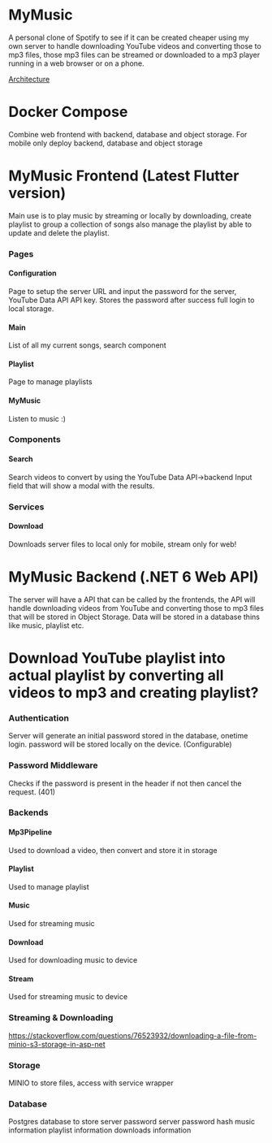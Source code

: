 # MyMusic
A personal clone of Spotify to see if it can be created cheaper using my own server to handle downloading YouTube videos and converting those to mp3 files, those mp3 files can be streamed or downloaded to a mp3 player running in a web browser or on a phone.

[Architecture](https://online.visual-paradigm.com/w/xvuujiyz/app/diagrams/?lightbox=1&highlight=0000ff&edit=https%3A%2F%2Fonline.visual-paradigm.com%2Fw%2Fxvuujiyz%2Fapp%2Fdiagrams%2F%23diagram%3Aworkspace%3Dxvuujiyz%26proj%3D0%26id%3D4%26workspace%3Dxvuujiyz%26type%3DC4Model%3FthemeSketch%3D1&editBlankUrl=https%3A%2F%2Fonline.visual-paradigm.com%2Fapp%2Fdiagrams%2F%23diagram%3Aproj%3D0%26vpov%3D16.3%26vpob%3D20220410%26client%3D1%26edit%3D_blank&layers=1&nav=1&title=MyMusic.vpd&vpov=16.3&vpob=20220410#R3cU2FsdwGVkX1T9fqCftKSGTlyIQ7uQnXEwsuYz2%2BXiOy8Y5WgLcY%3Dq8TiKvw59WR%2F6Il2%2FR9ZsW%2FZ3tdSJgiHfiLXgdDGzF5Z4P72kkv2ZhWs63oIq0VtSNomf3vS%2BP5NeieWu2Ohmrkou8E6clhrdgIm7w7ZSGibIIJIMXq04Ksqdz4wjx0gjFH%2BRfk%2BXH6DKGndeulj54YK9db5VxAbpzEg5AT2NuY%2Fnj6f1rbiu3CaziNwa8NzBpICftH2jQ78GNEEovINe8X6N50Yu5s3heQ2ekw8ozCLeET6D6ZQ%2FnRmo59k4JxR%2BUPQtrxcGTWK2NFGrpMzgp2OR0HMlg5y9sm7Fu6hdbKR46r1lcmF4QPSyazWKgSJ5le4eWp%2FTzcDHsOtrzdoOYH0CX8TAe0b8rOcX8JM4ayHofV4aWVJOmHtqLGEcT0TRvE2tciOqFRP%2FQ9kEqtcsS7RAW%2B%2Fbh2h7OQVDsrf%2BpGALS5N1CH%2FvBVaDGmvK3UByH9e8xEtemYmGMwu%2Fy3WiR7rtf7107T0zjbXclH%2FYvhns7H9SCGXUG1rThNJVY3LJHlaVlDwivOGsqnAkvHwEBvbGaZr6ienrd10Ce%2FRaLDuBm%2FNyRyztUDFiKZL0TFlwCgLS7xxAPEW8a26%2FdXZVNvi6AnAsd%2FQGz8fQLBYaOJ%2FGvstLmQb3%2Bt1VZnhedt0WrXLehyZ0Rs2K1X77s1GgwRs89tUxRr78cpNn7t6D6P3kGLCn7LvD%2BouNkA7MdcNr0m23d3FMVdCUvHji%2BNI5%2FPDopytsehk6FM5vSTuXAGuGBD2lqGWGBAwwbHdjJGa3SblnnVB8uBfmxyTN%2BleGuzFFQa1r7hjwchfexu1Rbkm0lXpqyhMxsMRwEPFZOBawGNNZDVUQSVJkgQwTc0Ka8thhmgHetf57EhugOJbbsimvet4s2GZ2O8BJ6vqKvI4MBVduHxPt8dqNhBHQu7aJCHxLbdyNCUYshJlEbZt5qyf20SqgYUcf3IkqoakLqjGBVITARUlYNMe6SiLH2TG28aK4SIwSmpZICld89gw8Fua4IyWNQQwb%2F5rh7zbY2Ziu7TB%2By5VPtTNmruypkmRcShUktcxnb%2FzpF%2F%2FlxvbiG1kiAxtf8ytcvAEpQBA3G%2BvpPLYM%2F9OnMi6V57Unlb2%2F77abYuzOAAN9bjm%2FOGi1B0YOJArifTFaYi1O9uXJ3k98PiB4ci4LQZwy%2BvqUHrMxf0w6i3StqKTKegabf6wChdodc5sHrQCqepMjStU4MBsQ2XsmdoSeT5Xu0cGYOXvMrxZWr5Tfm%2BOfCLVU2yEsRZFaRnLeaMeggnDhBtTumMXnznEfASjUwRNEdeopKbq1JwMc55%2FmOdk%2B2nRvbS6ceSlV5gCDwJapAlnZpWiWKsc7rnrrJ7lqiuDWNvx2HPMdLybK06Adj6R3%2FbYaXvtTN3JXFPLto8i70e1IquMyElgxTejtVLbdl6A%2BYVjHhvBbGZ8pYxg5Ne9JB2AtN1%2Bj0WPiBURD7uzueQeuPSq49OreBPRlNARPHg09axDXwzuLOuqLQzdHNSeZ2yewk8xv%2BIdjXKb8z4U5pl5l3f1ht3Zbutf6FoFbpuToY80MVvbVDuSgDL%2Bbl1KfMrSRPhbQTYRrOMoN%2FbuXXxasIQGYWnarJngbMiwwwgGwyEa8FR9kLngoEwfJ%2BBlj8gFVBvuA%2Bu8gA3zasMPRGg50EiXWGIIhWhDh5Wv4px3yOVPhBCSa6AcLqDMujf2cCUEWy1xLPRN09vdg3EVsqziRblZIdqm1waKKDhvxAcIcdc8gbB9%2BVo%2BPYtxBYMFxrSWYzyTFsjS8QUN%2FM3u7xsvzxp%2F30TqicZ2ZeVBbqO4QhXUZIvNgJzrhp4ggZJPK85GMLP06Gu4Ind7V7eMCsvYbIkGTJmjmV%2FQwns0dAX6mf16qKQFyAncUh4j9rnfYSWCrPEdr4%2F%2Bwxd7ecrbLpS0vOt86YH%2BVMMqwfqyTyzV%2BJeqMC7BTLLncQzqyX%2Fr2sHRA0EMq9GcibVgKdlAiZAPfp9AsVq07D3iwH6HLG79Xy4q6HHDNpohsQKcSaFbJjDKqh411P3hTDl8V%2Fi536dH9cibqVIGOBxk86B25q0Yo7cxCBKHqDGCgb44qNGjUQmVNs7SrO46HSek12em%2FS57W49cZlsyeY5PFaUsqo9yZKWfjf6ZNU4MvwEhqEygYq9RDf07nylLmX7UFwiTuh2sqzxsQmuFou3q2Ls7KgCkXoShQmjyv36NbCFfd2bMqY%2BxiKEOoQQOeeTCzZa97a4bG%2B%2BRDPl92%2BdRuRYQBSoXNJmdEtdjFLQ9yLazMi6FB76YI57OAjkWjmGQ%2F40HzWFDXo898RPRrfKSwmHNTc8auYBtNatSmC3FCWEazJGIL0xgy9%2FOUloDRBUcCzr40%2FyKC6tx29jSM1w502c3FM238y%2BMNTyDw9Ksq9mffh%2BH11RC47K3ev9%2BvpMiMiq%2B9GOxL9KwTUbQiG2sox%2BEd3obqgzh3uE1jXEPMbIBML04Hc5BVXA6%2FwnyLJzrBw9hQR7%2BoXLG%2BjePXC6SJp8MKpPQakvd%2F8kC4AxFMKNQF%2BhOQZRtDxuYgGQD2pRLRcuOCXRgFEImTwumz1RRILez1YTXor2mSrw5P90%2Fy2OVkTTKQbnVkM4kpqyqmPIlY9RR4wqF6pGW0AmsQB2bFOriyd2FoIP5oS%2B%2BOMtpLbUw4XXKFbhnHm0aTY9kO51WzUmxMzUwqmqAqVzIdWpMxQCBvxo79fPqBt8KRWSkwUiylBn0zNq7dq7wlmQ8gSmHJ%2FkpjWqlE54sxWV72yaVgfkdS321YUdq88cQd78hFpxEDUyhacw%2BNFy4sAYJjFaQ9491M2atiKGNz22LkMWvTqCaK033wdjlNTCIC5egY0XQ8YQgEE1Q7pqgHgo2mf0muBdAeogXIIB1EN24sC1Np0sPbKdXCdoqeiYffxIK6lwrV%2FtpcSjoGHxWJTe5jmFic0jUb7qn6ZyKROLIL%2Fyn64zpRz1i5l1lDji%2FjYrLLyoFueAhgtQmtg0PQKIt0gM7czzOn6M5IArdS0ng58mfHL3l7UG0pXUx6h41MPUlinX1nKT6V04rsNK2mhW9p52IH3S4sZuCiZHw5kBtOWn2cnmXVO2LjWHS%2BbC6eGs%2Fy9wEpJbaaekg6R5aWLplsJ51tYAocQAAc%2B7SmszlK4ExzZ73HLeZ81BLHePmdVC%2FfF0UKIW1T2OqKO913uRRhVN9LI0xCRmDr9t%2FB1ctBWxZmbvPnT1HwuK0bt9aBXz2JznF9CYZGNsziqSF%2FegF9KpdCfQAPsrCfVh6qvtMO5%2B0jfi4FkAQCyUuKv0BbqwQpzvFy4ehF4Fnhlt5u0SH%2BUomh9L9dd2Py3T%2FPWvdujEiEtFrciIva8yhCRjeIb3yPjt8KrI39fQBs3xnONle6Gjz76kL9kYKe0fwvf2BVUec63qeo1asMMgL6DuVR4wS0BgZ5mrWTSXnpF650I6lQtmtEWVAdRKWWSkja49zxTInSza9AqUZPi0Omtx9YbbmbFiJC9J49Hs6jIAf6YdoNZZKg%2B235G7asnMb2o%2BryCjcTs%2BndkGrcSFZ18G5zCw5Y0g6xWms1QI4%2B34wBV2Zl0ZwkAblXxE2x1WDGRLmZ35to%2Bk0cu5Ff%2Bjt7e%2FH8b2Q5mZNWUkwzEl5Zg%2BgaGCxiO%2BlNLI4DMVOuAb9x3EGgBhaVJtqQPGsFTxvA1GGLl9%2BhqA7GWNDDNNsoaOs28EuNsE%2FrrzW0GR7r4JBoDsZpV%2BJON72JlKCzqkwLhDx176pTYDl%2B1SrUkVfnW3Zk2lK7GtQvvAbhZLRJhLo%2BAqEd8d61QuCXHbLHz6dPXwXS6wvOozjaTWnpOvz5CHwgkusKXAGONMrry4Ay4WcnEBglWdjSbVFqG6RLhiIvw8f1okOkCHfSaWI38tXhMnnSRZilnGOqlwNSYqy0t7JaLbImL%2F2a9F1NpGbzPk7kV46rvBKDNtmXPhPPpFH6FfJTUfXefKetZM%2Bhbbr4K9f7%2FNrtU9FFaKolKHdM0Bnv7JfUg1uz59VLVzYHKoPZ0Qh%2BSNSNgs%2Ba1msj3rzSwGaHfgkcTup%2BIfv%2FfNqdBIyvjGkDXO%2Feur6zmYQXSMVuTRrmbohJpJbbMOx0NAT%2BpVs%2FdzK03X7kQDfvVJ%2FsAmUZQoxPRbqZJcwgOmj4OOObwnGaECw8UAVrBYuDRi4%2Fr1SMCFSJ2jK5LXlqbQko5TiSSYjsQBPA8HBKlMUfl7C%2Fn%2B4h%2Bw6HLpjVocvEDifL8m0%2Boe89vUw5Co8UfPuN%2FwIGz%2FAJ85TAaLrFkxMGJtoyEGdTU9C%2BuJQr5G1XEQ8BXPVtnldZLyvFPZjwmXCxTGnghoT4MAzIMQn3Ub%2B3Qlzge3QTLyH6EdzbhNLSKA3sImApcZX%2FN%2Bm6p8o4JNRboAJ9N%2BR3Kyn6crVEbn44ttLe9mBFA4x3F4RU8s80D0VTdLYkQbQlKKploTkrTiMJibmCffDqysYXl0NYCFpDJPbkSH7rljBquyC4CTxPlMi7HdihPqFHGuz8g6K2o6DXGwVyiZZYjjoEhmokaBG2o9KHE%2FQU3W1k3GwnjNTje1C2Kcrt1M%2BIu2qqZ6JY9tdZY99xxPzZpPnRO%2FaB82PWUAfbk9H9jfcZvOuV0M6OLO%2FUtOTZk5i9S3cbYn5z8266HqMLlA6vpY6elsTVWBGrb5xA0d1bG99z2XMNhwGF2ieBfM8ZBsQVBlgk8I6KJ37qqHNXEVseLDxvIkjZhVcDiK1g%2FxvT30ubOvzIl4%2Bxe%2Bqhq2LeatZsL4bha2wAIx%2FcoT4qAx42M8Yc3N54cRIHXP%2Be8oz6wANhag5kBYzcTnOXYiHWa4yU0vo7Q2Kv4D1ERbVwIdZj8SwQUk7Kyg5KR0sKLw%2BtsotfxIdRIXjYjYt5XQ5FNbQz%2Bd515FErD5CeCd%2FxDoGd6xwKLZBnH1rtzdXZrzl46r96CIkg0sWHyitC5KAx%2FrFMGhaA2TEMv5PD1Hwe%2BI3DcOsOaWUeEYyF%2FN7e25zslLCZewFTMzcrp0WUQfJyYY1PIH3pLVfbnTVArw0TPaPY%2BJS3zgwXvlk2k391VkIF51HDCRGtb7EogvD%2BVkycxPAxDm7lmYhNCSypiT0UUDN8Z7eTO7FflxsJUB%2FVXsKurqiYiwGZnSlP%2FjzQAR25fohNvcuEshp%2BdkN6Hq2NYjAQbkpnp23cCREAK4g0%2F%2BX6mPIU8WBVXDuna0k9HjW35eIMGa6G1Yn8%2BzQ1NVzruVL4xcRLho%2BGH6yMwG82ZPclf5uHL5tSOyKQdaOAYdJEHX3K8osgT64v0fssPEw6cq98qxvp3FQFZvF2DoO2XvFjZXKHj13yQX8aAHLZH0qyuRq8fa%2F9UbOSHmkUT6RyzIBxyQFRgMBo%2F1coVlfteKyu1Ws0misDpmx3r9DPirAeWp8ukfqMuoJPXTbZ2ASikey6aflaGcLpsOwN9v1shq03tfkUfZUi91mYBZk8cWB7P1tAZqfN9D%2FX8yLCW5NEOUN0WLdHF%2BCmK1AZyA9TN1xpQLFf2R86SMeMDN2xxcJZzDr5KguLUxiVfqQb6xS1dk7fasLc4dobywV%2B7ZIfOCXteqTpy7WsM6ixXOiXw%2Fw4K0jbVNGM6oPacz%2F36tMDJRJXUnNVs2Uqd0LIrZBH0MDiWfrqtSAziiaRk1KYXq699OjGbkaOLJiVJBEKn%2FOslSBbuk3q7D0i4d6tZOmM0PGwc8kOmRwLsqcDUQgrUlC6wJmwniDzAvKz6ZQBB%2F2f1DwR%2FiS8Fl%2BQr5bW3NP3ZjAQO6MpADznXUuse6k5CLZAN28P6sf2Ii6sbw7g1Ik7A8DNTnXWY7RpWZtIRJiV1XQQf28wak0q9DT0eF3yIRdRTpIa8an2415cpcRsr%2F0d%2FmNNtWHSThKYyrwl0EV%2FD5Fr6bMNQl2J8FaP521l1Jl1bcs0SgA7PpMWXDteSxaV4nHIIf7MyoPA0AZlKG6Ay2z83Fmi04cbC1jtr7yrfJ5pcV0%2Bb9dK786oS9YIlCaQh%2BBjyVPUkFwwqG8k0PNdXx%2FDqEqRbDAYOfLT8v96vugkVbdrUi430H1WSXcchkXT4usf4pXdEZVG5jbyMFpk2%2BK4OvMbrmArWxzgnW6AXnQyQwhiBN1yjODsIFqE2YmelRxRydNQ5Nqm0x4FzOIzdGcfNckZjDOy2Ej9Fgz%2BRNXXpYbYnaVmjVhH9RcxXTSGC4NTbFnShUPBBwHxThNBRNUIRkgFlQmosnKBIeo7NHoo8aimwXVElokPzJqiUG%2BaBTW4bPKYtWPN1BrNekesyN8zTtNcBz2Ue4DEjTNn1NLDJKUE74y%2FZzTuj0mOyk4o6YYpYb%2BTiAzqtf6k2oWTGJjUHj7Q%2F06zTFJQSPOdLO%2BfqZZbf1ZBHCwiL%2BSZxWsfYOtMxuhxHK5TdvyYBTlNX%2FrMgkubjF7oosMthopx5IlV3FcUg%2FW84oObQloLhvXjd4ogPc4J%2FoT3G%2Bd8YvUMnXLb89x2tQtMReAohNGLTc74CUUyzzm8gaWxaY4xDqoZkGdvHiyRCxhCSJkrtqpVAC2kF8Alh%2B%2B0okw4fOYeRLprU7J%2BhG2BFFlKM0je402cgQSkNk%2FHfjRj60N1jSq8XGWn056ZrJ3fIPf0ZPTzhom5RBNwEBXP4FJ%2F%2FAfhaBB2DwPIbEIHGaPuLu0x%2BliWi44v%2F2JeSFqWbErOlURSaSU3mest8%2F0BStCEIkMZ6X0zxX4MJYDLpLFWbeGLhrlZLITN6MpOP46PheRyCub%2Bvca8gVPvTjkOw3PvGgnmJTR7QPfFrZI%2B5q6OaZNs9N2b85bdF24wYDiiGByysb%2BM0DUGp1s5fnh%2FxhUkWlRFZ%2F6%2FvKYglpxoAFBMeWu2L12AUBMJUKI0%2B7v9ZDK5%2BDGtdAjwH%2FyLDn0l2YD8Z6Q9yXhqNovjForFeOqJRdwMw9kdlOjH4HSxKSjiYQB8u9T6rDctoWfEhKz0hdVXm%2FJu86ftXjIGg0K3C5tFCWEWmCzPNsCrB0K4xJ%2FAPF4FkYTEll0nSLjMDLeXpwCwwTKcd%2BaZp3auqFszqX6aaBC9yBTMOyHVTSVsN38jDu0QHls7wYP63gusMt%2FX7gIPnetefjnvkVEDB1PMRQGbz%2Fh9F0LxgpVNXyD7bIekuejQo3cUTunxyN%2Fp9EFlE4s12F8bTCw9b7gnxD2hdE1jVxljHuXdLWWFmOb%2BtSdMLo2qn9fiz0Nyb1SS0fUrMumJnCjsxPzn3NZoJhVpqBp%2F%2F5WxD4inmGR4OgLv%2FBrHWOATWUddQv61Y%2FyqFZ7Wm8DAFda7IYjPzT9nqdEardBYMeTMelvX9nDMn387a8OfsathMhp3PfmzhE1bOaxn7gCDa3wUx9VaZ%2FowJGaLkYwOP3nIabLjX%2FC5gkM5b5Vz9OOJFvFwzwDU0LObBgYIqbXW2xB20zKK0imLs%2Fj3C1bhHleEGzgV7%2Bz6zAUoB36xk8vQEVyyc4K3QD5EVSQmBDKz2%2Ba20DmVBxA7WqqT5hEfkZfzLgSNwGH2cBfdyFpHbJC%2FWQRae5a4ekueekwJr9mUxxgLVVHi57O%2FbY4Ig8rH7idvPtHLD%2FmAm%2FMXogIMA1qXp1Ofwp2%2BhRUxI8jIjlVElRSfsa3LAshqhNCN1EyEgdmx6ldwjbYgEW0djF91pWTUS%2FsgtpzbsHp9YMbpoEeIzGJiEMABq3ex1WiSN2Jg%2Bf3I44XFGzpWEB%2FGRQf5xcUZ8kmv3p3c85ZQoCaL%2FddKylkaeb7xtGhVsKaqD527itHPHppRIA0ZN%2BFszCktnQ%2F4yl5iu61NpWZwhI%2F%2FTVBIyDNC6K6%2BHA41yn443qRkS7jZ4uBuBFBMFez07XkM153QbQ0V1Xx0b8s2yy%2FVlt%2B2H0%2FS%2BAzMWaTC9VdMoXmMYfa0DFECfmbqvTroAUqDfp3PTglvyUqoXTvY5GsBwpBmATpVU%2BsSfH38gYCvUD4JuEWNXch%2FTxMFtvKLYvxdWyj1TI5%2Frid8imXVfOywHVF60K4T2uPJ%2BkPq%2BvwT244G5H1phicFXJYii%2FuFV5IAQ6TUrA7henf%2F48HqjE5dyPXlgzYLO%2FWu4sS6QqU7S9i8BhXdEb9krUz2WIpjUxH904ewKKllA%2BpBtIV%2FbxJGZvdD9E8uK0PL3JXhX%2FT1HPaFTkjG%2Beth4wuYcCQxwg2HBLTWWnrocT7uFj61R4XQyFaRqNeJo0OP7Bar46dgKciHi5BEF4G%2FKF4AbHuc7fG7g%2FejAHtJZAaL6bCOppUjHcZ76jO8QheSKY1DmFdhaVdXYCEwPv8NuClyBcT%2BlqY6lgmApHuyInfYDbnxvqcEMjuFqO%2FNjHq70xqtKVGhiK7ybfFuUZhVzdckD6SYQ%2FYtnhQfC39JmJles3Zx37DtP0B60T9woxBxE4%2BDvARWtUO46o%2Fya9ys125DbPZ1ow4zmm3EMwAU67kIXWTCrr8QBruX2ocViRApT2N%2FlFne5P2ZpNIAhLbpJaWt5jW0R8E3ztHXnIDSXU0E76iJ5qAow6tUiczZKI1JSKVLtbBLTQWgjIkZ4FJ96Dqaee5UXfG%2B0eGU8l7oSn8XeWpB2X8IO37QyRZ0YYM4GWUUVoSp3gu1NTGZ6fDKDvfGcIgPPnornBgYM1w585yhO1ifYhChZSswQDcuSNdgX%2B6wErS1tkxF5Ct7d468GUU%2BG1r4o8zLg7pspgduFuzlgCcLRDsCdSWriJZTnv%2BHwf7wGaIOwSFi3JuODdWKbrfwpPlo3zAEi%2Fq3Bsu4k2tQtRo3FiClxh6ae%2F77pjGxHKmujd1%2BC5b8oARuoE3iF%2Bi1oNPI9lBPD5bY0HPW6s9Za4KeEo%2F1BxXLr4LSg0bjEIVP3B%2FSRqGyMPbHW5q7YxslLkFF58mnxE7eVfRTCgy9RmNHM8MjwrEEl58C9hSGMRWqxsYU72kdmnZg8sc%2B2TJ1l0%2Fg8%2B3nck1oYvItzZi4EIGKP0xYQO5r5Tk79%2FyaNdYuWaJl%2FUuOdDejO41XBvQqsx4wJeMptJeFRbNzTZyIJwIYFHzMzDZlv9dPeVc3%2BlUARA%2Fu2rHMQQQUlOLOMjwwyVmS%2BXOjwwNRh%2FRo12smhbvSI35ERsJTMj4oiKdi7cSh4SN4vrMRhdeEJLT37yPAanM97cW1vSJMyG8elaPwn5E40FlxcNvPsyXUr06je2JWI279pCl0a%2BPwr84tTHYhQsNSvmgwF8U8qlHRjEZawA3m9LFCbvpu3m0Kjb2f7PFUEhV06%2FrBOvx%2BjDNArKX31QIpv5anqeuxCQbmUgiZ%2BZyB7woM%2FOpoPPdyIy7B5B4LuoJ18cOCF2CRwTO%2Bk8rmW%2FTlKS6Y3HJpkX0kLaKtJ%2FY9ce3YSsgUmYIk5h%2F6GN85F595vNJPaOiZwV9qKsdT%2F6EIopOL%2FMmj61YDzpoqyxmiMMlADzBUfYbBoU9kmf6NpWiTisyhfAuiXFM2MSLs4RTDz8YriSrAYYwi1XCjJjzTIJ6aSjfHxR9sykqHArjep7pxrD%2F%2BYW6kOlBsmw9Ng1CAJISLAiHclSDKRGuBWSPvhoYptXlF4cDhUbuWD%2FdRbwUZNX48f0TmcMO6XoFn4kGhi0MEqtt1Vcv8LURMltvHTNLXhtNqGUlUy9vHMnS2C3Sqwb7G8KVjjy6ymj%2B6Mb6O49n%2Ff3mokRTSquPR2Cno7q%2BgTUSIsyLCjNrJoYKE4rclur6iqMUXldGTjl0gT2tgsCO8KN0c4nVovdvAOZsOou8k9m7UZkTvxVs35upUtxvOlPpV7OTy4r1Ey3Qw8eywu4Z%2FhLbSREjJUlY98RIwZaYFPzhS9QMCmDZSRM9HBv4fAvIFHSMYIyOgn63rJDmnXIm%2FQ%2FA8iY3KLQOd%2FFuZkRiHlA4pz3qlsL5L4wTShcabgeaqLhhPreGeITbuejLwG9SbH7TyFsjRfvorg6avsSeOnUNzvw6iCGZ5LPOI3l50pJM4O80fJ9fXHAimYALS07ApDHCkqDjjYxur0KlbEoAk7nQe6Wb1KoOYWk392YrI5oXyNCO18Mmy19d)

# Docker Compose
Combine web frontend with backend, database and object storage.
For mobile only deploy backend, database and object storage

# MyMusic Frontend (Latest Flutter version)
Main use is to play music by streaming or locally by downloading, create playlist to group a collection of songs also manage the playlist by able to update and delete the playlist.

### Pages

#### Configuration
Page to setup the server URL and input the password for the server, YouTube Data API
API key. Stores the password after success full login to local storage.

#### Main
List of all my current songs, search component

#### Playlist
Page to manage playlists

#### MyMusic
Listen to music :)
### Components
#### Search
Search videos to convert by using the YouTube Data API->backend
Input field that will show a modal with the results.

### Services
#### Download
Downloads server files to local only for mobile, stream only for web!

# MyMusic Backend (.NET 6 Web API)
The server will have a API that can be called by the frontends, the API will handle downloading videos from YouTube and converting those to mp3 files that will be stored in Object Storage.
Data will be stored in a database thins like music, playlist etc. 

# Download YouTube playlist into actual playlist by converting all videos to mp3 and creating playlist?

### Authentication
Server will generate an initial password stored in the database, onetime login.
password will be stored locally on the device. (Configurable)

### Password Middleware
Checks if the password is present in the header if not then cancel the request. (401)

### Backends

#### Mp3Pipeline
Used to download a video, then convert and store it in storage
#### Playlist
Used to manage playlist
#### Music
Used for streaming music
#### Download
Used for downloading music to device
#### Stream
Used for streaming music to device
### Streaming & Downloading
https://stackoverflow.com/questions/76523932/downloading-a-file-from-minio-s3-storage-in-asp-net

### Storage
MINIO to store files, access with service wrapper

### Database 
Postgres database to store
server password
server password hash
music information
playlist information
downloads information
